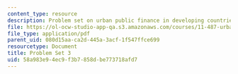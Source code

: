 ```yaml
---
content_type: resource
description: Problem set on urban public finance in developing countries.
file: https://ol-ocw-studio-app-qa.s3.amazonaws.com/courses/11-487-urban-public-finance-in-developing-countries-fall-2004/58a983e94ec9f3b7858dbe773718afd7_problem_set_3.pdf
file_type: application/pdf
parent_uid: 080d15aa-ca2d-445a-3acf-1f547ffce699
resourcetype: Document
title: Problem Set 3
uid: 58a983e9-4ec9-f3b7-858d-be773718afd7
---
```

